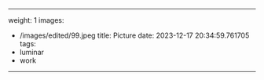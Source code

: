 
---
weight: 1
images:
- /images/edited/99.jpeg
title: Picture
date: 2023-12-17 20:34:59.761705
tags:
- luminar
- work
---
